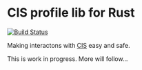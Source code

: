 # CIS profile lib for Rust
[![Build Status](https://travis-ci.org/mozilla-iam/cis_profile-rust.svg?branch=master)](https://travis-ci.org/mozilla-iam/cis_profile-rust)

Making interactons with [CIS](https://github.com/mozilla-iam/cis/) easy and safe.

This is work in progress. More will follow…